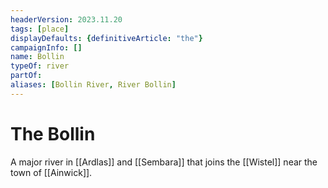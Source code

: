 ```yaml
---
headerVersion: 2023.11.20
tags: [place]
displayDefaults: {definitiveArticle: "the"}
campaignInfo: []
name: Bollin
typeOf: river
partOf:
aliases: [Bollin River, River Bollin]
---
```

# The Bollin

A major river in [[Ardlas]] and [[Sembara]] that joins the [[Wistel]] near the town of [[Ainwick]].